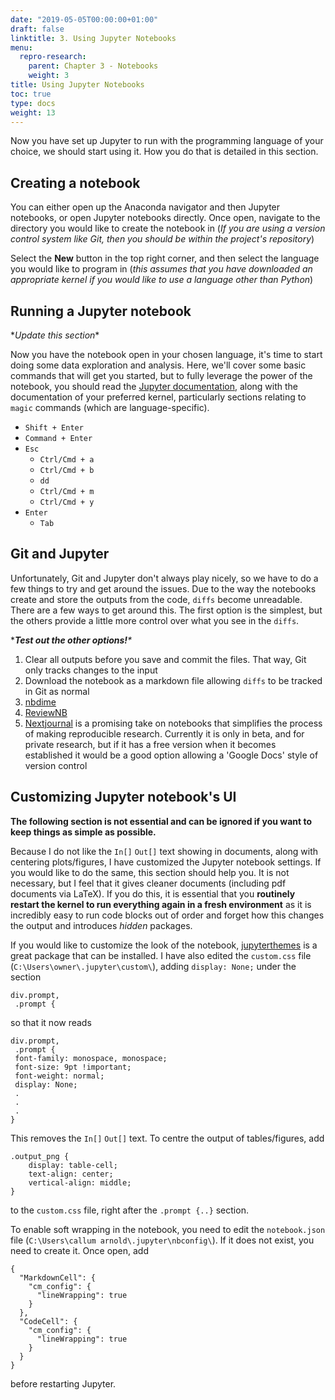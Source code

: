 ```yaml
---
date: "2019-05-05T00:00:00+01:00"
draft: false
linktitle: 3. Using Jupyter Notebooks
menu:
  repro-research:
    parent: Chapter 3 - Notebooks
    weight: 3
title: Using Jupyter Notebooks
toc: true
type: docs
weight: 13
---
```

Now you have set up Jupyter to run with the programming language of your choice, we should start using it. How you do that is detailed in this section.

## Creating a notebook

You can either open up the Anaconda navigator and then Jupyter notebooks, or open Jupyter notebooks directly. Once open, navigate to the directory you would like to create the notebook in (*If you are using a version control system like Git, then you should be within the project's repository*)

Select the **New** button in the top right corner, and then select the language you would like to program in (*this assumes that you have downloaded an appropriate kernel if you would like to use a language other than Python*)

## Running a Jupyter notebook

\**Update this section*\*

Now you have the notebook open in your chosen language, it's time to start doing some data exploration and analysis. Here, we'll cover some basic commands that will get you started, but to fully leverage the power of the notebook, you should read the [Jupyter documentation](https://jupyter-notebook.readthedocs.io/en/stable/notebook.html#code-cells), along with the documentation of your preferred kernel, particularly sections relating to `magic` commands (which are language-specific).

- `Shift + Enter`
- `Command + Enter`
- `Esc`
    - `Ctrl/Cmd + a`
    - `Ctrl/Cmd + b`
    - `dd`
    - `Ctrl/Cmd + m`
    - `Ctrl/Cmd + y`
- `Enter`
    - `Tab`

## Git and Jupyter

Unfortunately, Git and Jupyter don't always play nicely, so we have to do a few things to try and get around the issues. Due to the way the notebooks create and store the outputs from the code, `diffs` become unreadable. There are a few ways to get around this. The first option is the simplest, but the others provide a little more control over what you see in the `diffs`.

\****Test out the other options!**\**

1. Clear all outputs before you save and commit the files. That way, Git only tracks changes to the input
2. Download the notebook as a markdown file allowing `diffs` to be tracked in Git as normal
3. [nbdime](https://nbdime.readthedocs.io/en/latest/index.html)
4. [ReviewNB](https://www.reviewnb.com/)
5. [Nextjournal](https://nextjournal.com/) is a promising take on notebooks that simplifies the  process of making reproducible research. Currently it is only in beta, and for private research, but if it has a free version when it becomes established it would be a good option allowing a 'Google Docs' style of version control

## Customizing Jupyter notebook's UI

**The following section is not essential and can be ignored if you want to keep things as simple as possible.**

Because I do not like the `In[]` `Out[]` text showing in documents, along with centering plots/figures, I have customized the Jupyter notebook settings. If you would like to do the same, this section should help you. It is not necessary, but I feel that it gives cleaner documents (including pdf documents via LaTeX). If you do this, it is essential that you **routinely restart the kernel to run everything again in a fresh environment** as it is incredibly easy to run code blocks out of order and forget how this changes the output and introduces *hidden* packages.

If you would like to customize the look of the notebook, [jupyterthemes](https://Github.com/dunovank/jupyter-themes) is a great package that can be installed. I have also edited the `custom.css` file (`C:\Users\owner\.jupyter\custom\`), adding `display: None;` under the section

```
div.prompt,
 .prompt {
```

so that it now reads

```
div.prompt,
 .prompt {
 font-family: monospace, monospace;
 font-size: 9pt !important;
 font-weight: normal;
 display: None;
 .
 .
 .
}
```

This removes the `In[]` `Out[]` text. To centre the output of tables/figures, add

```
.output_png {
    display: table-cell;
    text-align: center;
    vertical-align: middle;
}
```
to the `custom.css` file, right after the `.prompt {..}` section.

To enable soft wrapping in the notebook, you need to edit the `notebook.json` file (`C:\Users\callum arnold\.jupyter\nbconfig\`). If it does not exist, you need to create it. Once open, add

```
{
  "MarkdownCell": {
    "cm_config": {
      "lineWrapping": true
    }
  },
  "CodeCell": {
    "cm_config": {
      "lineWrapping": true
    }
  }
}
```

before restarting Jupyter.
